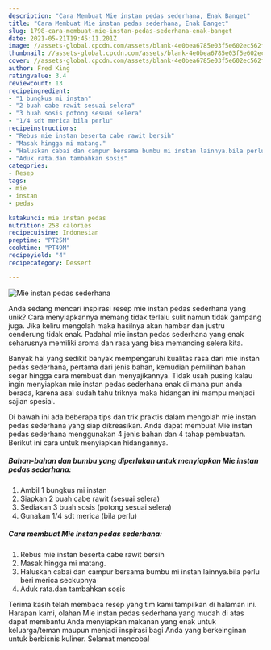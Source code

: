 ```yaml
---
description: "Cara Membuat Mie instan pedas sederhana, Enak Banget"
title: "Cara Membuat Mie instan pedas sederhana, Enak Banget"
slug: 1798-cara-membuat-mie-instan-pedas-sederhana-enak-banget
date: 2021-05-21T19:45:11.201Z
image: //assets-global.cpcdn.com/assets/blank-4e0bea6785e03f5e602ec562f230caae08da540cada707380b4fe1bbebba43da.png
thumbnail: //assets-global.cpcdn.com/assets/blank-4e0bea6785e03f5e602ec562f230caae08da540cada707380b4fe1bbebba43da.png
cover: //assets-global.cpcdn.com/assets/blank-4e0bea6785e03f5e602ec562f230caae08da540cada707380b4fe1bbebba43da.png
author: Fred King
ratingvalue: 3.4
reviewcount: 13
recipeingredient:
- "1 bungkus mi instan"
- "2 buah cabe rawit sesuai selera"
- "3 buah sosis potong sesuai selera"
- "1/4 sdt merica bila perlu"
recipeinstructions:
- "Rebus mie instan beserta cabe rawit bersih"
- "Masak hingga mi matang."
- "Haluskan cabai dan campur bersama bumbu mi instan lainnya.bila perlu beri merica seckupnya"
- "Aduk rata.dan tambahkan sosis"
categories:
- Resep
tags:
- mie
- instan
- pedas

katakunci: mie instan pedas 
nutrition: 258 calories
recipecuisine: Indonesian
preptime: "PT25M"
cooktime: "PT49M"
recipeyield: "4"
recipecategory: Dessert

---
```



![Mie instan pedas sederhana](//assets-global.cpcdn.com/assets/blank-4e0bea6785e03f5e602ec562f230caae08da540cada707380b4fe1bbebba43da.png)

Anda sedang mencari inspirasi resep mie instan pedas sederhana yang unik? Cara menyiapkannya memang tidak terlalu sulit namun tidak gampang juga. Jika keliru mengolah maka hasilnya akan hambar dan justru cenderung tidak enak. Padahal mie instan pedas sederhana yang enak seharusnya memiliki aroma dan rasa yang bisa memancing selera kita.



Banyak hal yang sedikit banyak mempengaruhi kualitas rasa dari mie instan pedas sederhana, pertama dari jenis bahan, kemudian pemilihan bahan segar hingga cara membuat dan menyajikannya. Tidak usah pusing kalau ingin menyiapkan mie instan pedas sederhana enak di mana pun anda berada, karena asal sudah tahu triknya maka hidangan ini mampu menjadi sajian spesial.


Di bawah ini ada beberapa tips dan trik praktis dalam mengolah mie instan pedas sederhana yang siap dikreasikan. Anda dapat membuat Mie instan pedas sederhana menggunakan 4 jenis bahan dan 4 tahap pembuatan. Berikut ini cara untuk menyiapkan hidangannya.

<!--inarticleads1-->

##### Bahan-bahan dan bumbu yang diperlukan untuk menyiapkan Mie instan pedas sederhana:

1. Ambil 1 bungkus mi instan
1. Siapkan 2 buah cabe rawit (sesuai selera)
1. Sediakan 3 buah sosis (potong sesuai selera)
1. Gunakan 1/4 sdt merica (bila perlu)




<!--inarticleads2-->

##### Cara membuat Mie instan pedas sederhana:

1. Rebus mie instan beserta cabe rawit bersih
1. Masak hingga mi matang.
1. Haluskan cabai dan campur bersama bumbu mi instan lainnya.bila perlu beri merica seckupnya
1. Aduk rata.dan tambahkan sosis




Terima kasih telah membaca resep yang tim kami tampilkan di halaman ini. Harapan kami, olahan Mie instan pedas sederhana yang mudah di atas dapat membantu Anda menyiapkan makanan yang enak untuk keluarga/teman maupun menjadi inspirasi bagi Anda yang berkeinginan untuk berbisnis kuliner. Selamat mencoba!
